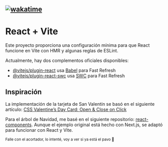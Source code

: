 ## [![wakatime](https://wakatime.com/badge/user/be9b08b7-fde8-4036-845c-3f2a3b19521b/project/0fb80731-5405-47eb-920c-904923644113.svg)](https://wakatime.com/badge/user/be9b08b7-fde8-4036-845c-3f2a3b19521b/project/0fb80731-5405-47eb-920c-904923644113)


# React + Vite

Este proyecto proporciona una configuración mínima para que React funcione en Vite con HMR y algunas reglas de ESLint.

Actualmente, hay dos complementos oficiales disponibles:

- [@vitejs/plugin-react](https://github.com/vitejs/vite-plugin-react/blob/main/packages/plugin-react/README.md) usa [Babel](https://babeljs.io/) para Fast Refresh
- [@vitejs/plugin-react-swc](https://github.com/vitejs/vite-plugin-react-swc) usa [SWC](https://swc.rs/) para Fast Refresh

## Inspiración

La implementación de la tarjeta de San Valentín se basó en el siguiente artículo: [CSS Valentine’s Day Card: Open & Close on Click](https://lenadesign.org/2022/01/26/css-valentines-day-card-open-close-on-click/)

Para el árbol de Navidad, me basé en el siguiente repositorio: [react-components](https://github.com/elizabthpazp/react-components/blob/main/src/app/components/animations/christmas-gift.jsx). Aunque el ejemplo original está hecho con Next.js, se adaptó para funcionar con React y Vite.

<sub>Falle con el acortador, lo intenté, voy a ver si ya está el pavo 🦃</sub>


